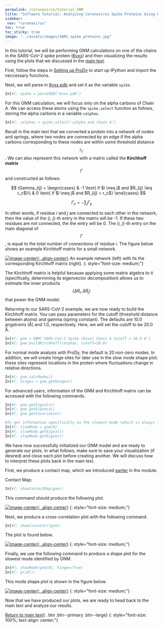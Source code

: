 ```yaml
---
permalink: /coronavirus/tutorial_GNM
title: "Software Tutorial: Analyzing Coronavirus Spike Proteins Using GNM"
sidebar:
 nav: "coronavirus"
toc: true
toc_sticky: true
image: "../assets/images/SARS_spike_proteins.jpg"
---
```


In this tutorial, we will be performing GNM calculations on one of the chains in the SARS-CoV-2 spike protein (<a href="http://www.rcsb.org/structure/6VXX" target="_blank">6vxx</a>) and then visualizing the results using the plots that we discussed in the [main text](conclusion_part_2#an-introduction-to-gaussian-network-models).

First, follow the steps in <a href="prody">Setting up ProDy</a> to start up IPython and import the neccessary functions.

Next, we will parse in <a href="http://www.rcsb.org/structure/6VXX" target="_blank">6vxx.pdb</a> and set it as the variable `spike`.

~~~ python
In[#]: spike = parsePDB('6vxx.pdb')
~~~~~

For this GNM calculation, we will focus only on the alpha carbons of Chain A. We can access these atoms using the `spike.select` function as follows, storing the alpha carbons in a variable `calphas`.

~~~ python
In[#]: calphas = spike.select('calpha and chain A')
~~~~~

Recall in the main text that we converted a protein into a network of nodes and springs, where two nodes are connected by an edge if the alpha carbons corresponding to these nodes are within some threshold distance $$r_c$$. We can also represent this network with a matrix called the  **Kirchhoff matrix** $$ \Gamma $$ and constructed as follows:

$$ \Gamma_{ij} = \begin{cases} & -1 \text{ if $i \neq j$ and $R_{ij} \leq r_c$}\\ &  0 \text{ if $i \neq j$ and $R_{ij} > r_c$} \end{cases} $$

$$ \Gamma_{ii} = -\sum_j \Gamma_{ij} $$

In other words, if residue *i* and *j* are connected to each other in the network, then the value of the (*i*, *j*)-th entry in the matrix will be -1. If these two residues are not connected, the the entry will be 0. The (*i*, *j*)-th entry on the main diagonal of $$ \Gamma $$, is equal to the total number of connections of residue *i*. The figure below shows an example Kirchhoff matrix for a small network.

[![image-center](../assets/images/600px/kirchhoff_example.png){: .align-center}](../assets/images/kirchhoff_example.png)
An example network (left) with its the corresponding Kirchhoff matrix (right).
{: style="font-size: medium;"}

The Kirchhoff matrix is helpful because applying some matrix algebra to it (specifically, determining its eigenvector decomposition) allows us to estimate the inner products $$ \langle \Delta R_i, \Delta R_j \rangle $$ that power the GNM model.

Returning to our SARS-CoV-2 example, we are now ready to build the Kirchhoff matrix. You can pass parameters for the cutoff (threshold distance between atoms) and gamma (spring constant). The defaults are 10.0 angstroms (Å) and 1.0, respectively. Here, we will set the cutoff to be 20.0 Å.

~~~ python
In[#]: gnm = GNM('SARS-CoV-2 Spike (6vxx) Chain A Cutoff = 20.0 A')
In[#]: gnm.buildKirchhoff(calphas, cutoff=20.0)
~~~~

For normal mode analysis with ProDy, the default is 20 non-zero modes. In addition, we will create hinge sites for later use in the slow mode shape plot; these sites represent locations in the protein where fluctuations change in relative directions.

~~~ python
In[#]: gnm.calcModes()
In[#]: hinges = gnm.getHinges()
~~~~

For advanced users, information of the GNM and Kirchhoff matrix can be accessed with the following commands.
~~~ python
In[#]: gnm.getEigvals()
In[#]: gnm.getEigvecs()
In[#]: gnm.getCovariance()

#To get information specifically on the slowest mode (which is always indexed at 0):
In[#]: slowMode = gnm[0]
In[#]: slowMode.getEigval()
In[#]: slowMode.getEigvec()
~~~~

We have now successfully initialized our GNM model and are ready to generate our plots. In what follows, make sure to save your visualization (if desired) and close each plot before creating another. We will discuss how to interpret these plots back in the main text.

First, we produce a contact map, which we introduced [earlier](multiseq) in the module.

Contact Map:
~~~ python
In[#]: showContactMap(gnm);
~~~~

This command should produce the following plot.

[![image-center](../assets/images/600px/SARS-CoV-2_ChainA_Contact_20A.png){: .align-center}](../assets/images/SARS-CoV-2_ChainA_Contact_20A.png)
{: style="font-size: medium;"}

Next, we produce a cross-correlation plot with the following command.
~~~ python
In[#]: showCrossCorr(gnm);
~~~~

The plot is found below.

[![image-center](../assets/images/600px/SARS-CoV-2_ChainA_CrossCorr_20A.png){: .align-center}](../assets/images/SARS-CoV-2_ChainA_CrossCorr_20A.png)
{: style="font-size: medium;"}

Finally, we use the following command to produce a shape plot for the slowest mode identified by GNM.

~~~ python
In[#]: showMode(gnm[0], hinges=True)
In[#]: grid();
~~~~~

This mode shape plot is shown in the figure below.

[![image-center](../assets/images/600px/SARS-CoV-2_ChainA_SlowMode_20A.png){: .align-center}](../assets/images/SARS-CoV-2_ChainA_SlowMode_20A.png)
{: style="font-size: medium;"}

Now that we have produced our plots, we are ready to head back to the main text and analyze our results.

[Return to main text](conclusion_part_2#molecular-dynamics-analyses-of-sars-cov-and-sars-cov-2-spike-proteins-using-gnm){: .btn .btn--primary .btn--large}
{: style="font-size: 100%; text-align: center;"}
